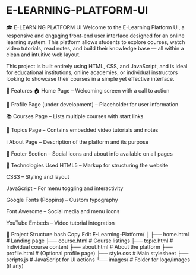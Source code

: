 # E-LEARNING-PLATFORM-UI

🎓 E-LEARNING PLATFORM UI
Welcome to the E-Learning Platform UI, a responsive and engaging front-end user interface designed for an online learning system. This platform allows students to explore courses, watch video tutorials, read notes, and build their knowledge base — all within a clean and intuitive web layout.

This project is built entirely using HTML, CSS, and JavaScript, and is ideal for educational institutions, online academies, or individual instructors looking to showcase their courses in a simple yet effective interface.

📌 Features
🏠 Home Page – Welcoming screen with a call to action

👤 Profile Page (under development) – Placeholder for user information

📚 Courses Page – Lists multiple courses with start links

📖 Topics Page – Contains embedded video tutorials and notes

ℹ️ About Page – Description of the platform and its purpose

🦶 Footer Section – Social icons and about info available on all pages

🔧 Technologies Used
HTML5 – Markup for structuring the website

CSS3 – Styling and layout

JavaScript – For menu toggling and interactivity

Google Fonts (Poppins) – Custom typography

Font Awesome – Social media and menu icons

YouTube Embeds – Video tutorial integration

📁 Project Structure
bash
Copy
Edit
E-Learning-Platform/
│
├── home.html           # Landing page
├── course.html         # Course listings
├── topic.html          # Individual course content
├── about.html          # About the platform
├── profile.html        # (Optional profile page)
├── style.css           # Main stylesheet
├── scripts.js          # JavaScript for UI actions
└── images/             # Folder for logo/images (if any)
